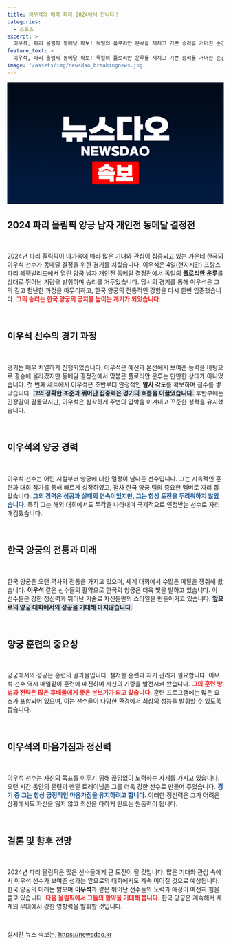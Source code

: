 ```yaml
---
title: 이우석의 매력 파리 2024에서 만나다！
categories:
  - 스포츠
excerpt: >
  이우석, 파리 올림픽 동메달 확보! 독일의 플로리안 운루를 제치고 기쁜 승리를 거머쥔 순간, 그의 감격 넘치는 모습이 관중의 환호를 받았다. 자세한 소식은 클릭하세요!
feature_text: >
  이우석, 파리 올림픽 동메달 확보! 독일의 플로리안 운루를 제치고 기쁜 승리를 거머쥔 순간, 그의 감격 넘치는 모습이 관중의 환호를 받았다. 자세한 소식은 클릭하세요!
image: '/assets/img/newsdao_breakingnews.jpg'
---
```


<p><img src="/assets/img/newsdao_breakingnews.jpg" alt="pcversion 속보" /></p>

<h2 data-ke-size="size26">2024 파리 올림픽 양궁 남자 개인전 동메달 결정전</h2>

<p data-ke-size="size16">&nbsp;</p>

<p data-ke-size="size16">2024년 파리 올림픽이 다가옴에 따라 많은 기대와 관심이 집중되고 있는 가운데 한국의 이우석 선수가 동메달 결정을 위한 경기를 치렀습니다. 이우석은 4일(현지시간) 프랑스 파리 레쟁발리드에서 열린 양궁 남자 개인전 동메달 결정전에서 독일의 <b>플로리안 운루</b>를 상대로 뛰어난 기량을 발휘하며 승리를 거두었습니다. 당시의 경기를 통해 이우석은 그의 길고 험난한 과정을 마무리하고, 한국 양궁의 전통적인 강함을 다시 한번 입증했습니다. <b><span style="color: #ee2323;">그의 승리는 한국 양궁의 긍지를 높이는 계기가 되었습니다.</span></b></p>

<p data-ke-size="size16">&nbsp;</p>

<h2 data-ke-size="size26">이우석 선수의 경기 과정</h2>

<p data-ke-size="size16">&nbsp;</p>

<p data-ke-size="size16">경기는 매우 치열하게 진행되었습니다. 이우석은 예선과 본선에서 보여준 능력을 바탕으로 결승에 올라갔지만 동메달 결정전에서 맞붙은 플로리안 운루는 만만한 상대가 아니었습니다. 첫 번째 세트에서 이우석은 초반부터 안정적인 <b>발사 각도</b>를 확보하며 점수를 쌓았습니다. <b><span style="background-color: #21538527;">그의 정확한 조준과 뛰어난 집중력은 경기의 흐름을 이끌었습니다.</span></b> 후반부에는 긴장감이 감돌았지만, 이우석은 침착하게 주변의 압박을 이겨내고 꾸준한 성적을 유지했습니다. </p>

<p data-ke-size="size16">&nbsp;</p>

<h2 data-ke-size="size26">이우석의 양궁 경력</h2>

<p data-ke-size="size16">&nbsp;</p>

<p data-ke-size="size16">이우석 선수는 어린 시절부터 양궁에 대한 열정이 남다른 선수입니다. 그는 지속적인 훈련과 대회 참가를 통해 빠르게 성장하였고, 점차 한국 양궁 팀의 중요한 멤버로 자리 잡았습니다. <b><span style="color: #1a5490;">그의 경력은 성공과 실패의 연속이었지만, 그는 항상 도전을 두려워하지 않았습니다.</span></b> 특히 그는 해외 대회에서도 두각을 나타내며 국제적으로 인정받는 선수로 자리매김했습니다.</p>

<p data-ke-size="size16">&nbsp;</p>

<h2 data-ke-size="size26">한국 양궁의 전통과 미래</h2>

<p data-ke-size="size16">&nbsp;</p>

<p data-ke-size="size16">한국 양궁은 오랜 역사와 전통을 가지고 있으며, 세계 대회에서 수많은 메달을 쟁취해 왔습니다. <b>이우석</b> 같은 선수들의 활약으로 한국의 양궁은 더욱 빛을 발하고 있습니다. 이 선수들은 강한 정신력과 뛰어난 기술로 자신들만의 스타일을 만들어가고 있습니다. <b><span style="background-color: #21538527;">앞으로의 양궁 대회에서의 성공을 기대해 마지않습니다.</span></b></p>

<p data-ke-size="size16">&nbsp;</p>

<h2 data-ke-size="size26">양궁 훈련의 중요성</h2>

<p data-ke-size="size16">&nbsp;</p>

<p data-ke-size="size16">양궁에서의 성공은 훈련의 결과물입니다. 철저한 훈련과 자기 관리가 필요합니다. 이우석 선수 역시 매일같이 훈련에 매진하며 자신의 기량을 발전시켜 왔습니다. <b><span style="color: #ee2323;">그의 훈련 방법과 전략은 많은 후배들에게 좋은 본보기가 되고 있습니다.</span></b> 훈련 프로그램에는 많은 요소가 포함되어 있으며, 이는 선수들이 다양한 환경에서 최상의 성능을 발휘할 수 있도록 돕습니다.</p>

<p data-ke-size="size16">&nbsp;</p>

<h2 data-ke-size="size26">이우석의 마음가짐과 정신력</h2>

<p data-ke-size="size16">&nbsp;</p>

<p data-ke-size="size16">이우석 선수는 자신의 목표를 이루기 위해 끊임없이 노력하는 자세를 가지고 있습니다. 오랜 시간 동안의 훈련과 멘탈 트레이닝은 그를 더욱 강한 선수로 만들어 주었습니다. <b><span style="color: #1a5490;">경기 중 그는 항상 긍정적인 마음가짐을 유지하려고 합니다.</span></b> 이러한 정신력은 그가 어려운 상황에서도 자신을 잃지 않고 최선을 다하게 만드는 원동력이 됩니다.</p>

<p data-ke-size="size16">&nbsp;</p>

<h2 data-ke-size="size26">결론 및 향후 전망</h2>

<p data-ke-size="size16">&nbsp;</p>

<p data-ke-size="size16">2024년 파리 올림픽은 많은 선수들에게 큰 도전이 될 것입니다. 많은 기대와 관심 속에서 이우석 선수가 보여준 성과는 앞으로의 대회에서도 계속 이어질 것으로 예상됩니다. 한국 양궁의 미래는 밝으며 <b>이우석</b>과 같은 뛰어난 선수들의 노력과 애정이 여전히 힘을 쏟고 있습니다. <b><span style="color: #ee2323;">다음 올림픽에서 그들의 활약을 기대해 봅니다.</span></b> 한국 양궁은 계속해서 세계의 무대에서 강한 영향력을 발휘할 것입니다.</p>

<p data-ke-size="size16">&nbsp;</p>
실시간 뉴스 속보는, <a href="https://newsdao.kr" rel="dofollow">https://newsdao.kr</a>



